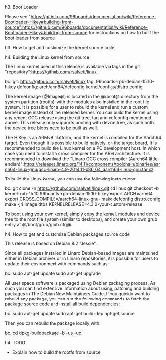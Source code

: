 h3. Boot Loader

Please see "https://github.com/96boards/documentation/wiki/Reference-Bootloader-Hikey#building-from-source":https://github.com/96boards/documentation/wiki/Reference-Bootloader-Hikey#building-from-source for instructions on how to built the boot loader from source.

h3. How to get and customize the kernel source code

h4. Building the Linux kernel from source

The Linux kernel used in this release is available via tags in the git "repository":https://github.com/rsalveti/linux

bc. git: https://github.com/rsalveti/linux
tag: 96boards-rpb-debian-15.10-hikey
defconfig: arch/arm64/defconfig kernel/configs/distro.config

The kernel image (@Image@) is located in the @/boot@ directory from the system partition (rootfs), with the modules also installed in the root file system. It is possible for a user to rebuild the kernel and run a custom kernel image instead of the released kernel. You can build the kernel using any recent GCC release using the git tree, tag and defconfig mentioned above. This release only supports booting with device tree, as such both the device tree blobs need to be built as well.

The HiKey is an ARMv8 platform, and the kernel is compiled for the Aarch64 target. Even though it is possible to build natively, on the target board, It is recommended to build the Linux kernel on a PC development host. In which case you need to install a cross compiler for the ARM architecture. It is recommended to download the "Linaro GCC cross compiler (Aarch64 little-endian)":https://releases.linaro.org/14.11/components/toolchain/binaries/aarch64-linux-gnu/gcc-linaro-4.9-2014.11-x86_64_aarch64-linux-gnu.tar.xz.

To build the Linux kernel, you can use the following instructions:

bc. git clone -n https://github.com/rsalveti/linux.git
cd linux
git checkout -b kernel-rpb-15.10 96boards-rpb-debian-15.10-hikey
export ARCH=arm64
export CROSS_COMPILE=<path to your GCC cross compiler>/aarch64-linux-gnu-
make defconfig distro.config
make -j4 Image dtbs KERNELRELEASE=4.3.0-your-custom-release

To boot using your own kernel, simply copy the kernel, modules and device tree to the root file system (similar to desktops), and create your own grub entry at @/boot/grub/grub.cfg@.

h4. How to get and customize Debian packages source code

This release is based on Debian 8.2 "Jessie".

Since all packages installed in Linaro Debian-based images are maintained either in Debian archives or in Linaro repositories, it is possible for users to update their environment with commands such as:

bc. sudo apt-get update
sudo apt-get upgrade

All user space software is packaged using Debian packaging process. As such you can find extensive information about using, patching and building packages in The Debian New Maintainers Guide. If you quickly want to rebuild any package, you can run the following commands to fetch the package source code and install all build dependencies:

bc. sudo apt-get update
sudo apt-get build-dep <pkg>
apt-get source <pkg>

Then you can rebuild the package locally with:

bc. cd <pkg-version>
dpkg-buildpackage -b -us -uc

h4. TODO

* Explain how to build the rootfs from source
